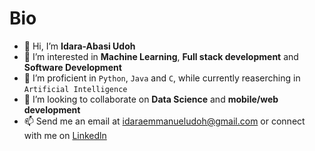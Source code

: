 #  Bio
- 👋 Hi, I’m **Idara-Abasi Udoh**
- 👀 I’m interested in **Machine Learning**, **Full stack development** and **Software Development**
- 🌱 I’m proficient in `Python`, `Java` and `C`, while currently reaserching in `Artificial Intelligence` 
- 💞️ I’m looking to collaborate on **Data Science** and **mobile/web development**
- 📫 Send me an email at [idaraemmanueludoh@gmail.com](mailto:idaraemmanueludoh@gmail.com) or connect with me on [Linkedln](https://www.linkedin.com/in/idara-abasi-udoh-140b24275/?lipi=urn%3Ali%3Apage%3Ad_flagship3_resumebuilder%3BJeqLhqZrR2WXXodtgxfKGg%3D%3D)

<!---
idaraabasiudoh/idaraabasiudoh is a ✨ special ✨ repository because its `README.md` (this file) appears on your GitHub profile.
You can click the Preview link to take a look at your changes.
--->
